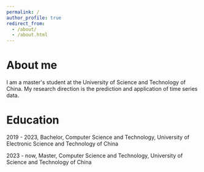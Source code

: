 ```yaml
---
permalink: /
author_profile: true
redirect_from: 
  - /about/
  - /about.html
---
```


# About me
I am a master's student at the University of Science and Technology of China. My research direction is the prediction and application of time series data.

# Education
2019 - 2023, Bachelor, Computer Science and Technology, University of Electronic Science and Technology of China

2023 - now, Master, Computer Science and Technology, University of Science and Technology of China
